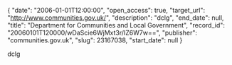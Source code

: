 {
  "date": "2006-01-01T12:00:00", 
  "open_access": true, 
  "target_url": "http://www.communities.gov.uk/", 
  "description": "dclg", 
  "end_date": null, 
  "title": "Department for Communities and Local Government", 
  "record_id": "20060101T120000/wDaScie6WjMxt3r/IZ6W7w==", 
  "publisher": "communities.gov.uk", 
  "slug": 23167038, 
  "start_date": null
}

dclg